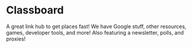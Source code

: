 # Classboard
A great link hub to get places fast! We have Google stuff, other resources, games, developer tools, and more! Also featuring a newsletter, polls, and proxies!
